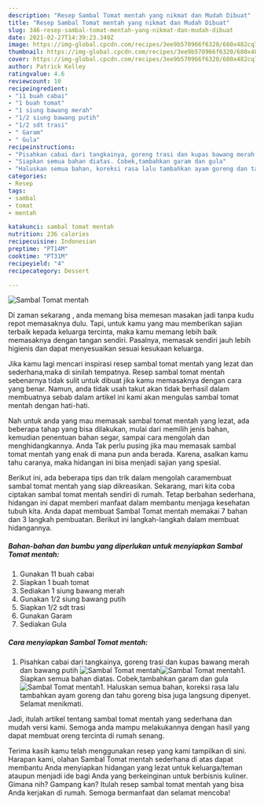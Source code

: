 ```yaml
---
description: "Resep Sambal Tomat mentah yang nikmat dan Mudah Dibuat"
title: "Resep Sambal Tomat mentah yang nikmat dan Mudah Dibuat"
slug: 346-resep-sambal-tomat-mentah-yang-nikmat-dan-mudah-dibuat
date: 2021-02-27T14:39:23.349Z
image: https://img-global.cpcdn.com/recipes/3ee9b570966f6320/680x482cq70/sambal-tomat-mentah-foto-resep-utama.jpg
thumbnail: https://img-global.cpcdn.com/recipes/3ee9b570966f6320/680x482cq70/sambal-tomat-mentah-foto-resep-utama.jpg
cover: https://img-global.cpcdn.com/recipes/3ee9b570966f6320/680x482cq70/sambal-tomat-mentah-foto-resep-utama.jpg
author: Patrick Kelley
ratingvalue: 4.6
reviewcount: 10
recipeingredient:
- "11 buah cabai"
- "1 buah tomat"
- "1 siung bawang merah"
- "1/2 siung bawang putih"
- "1/2 sdt trasi"
- " Garam"
- " Gula"
recipeinstructions:
- "Pisahkan cabai dari tangkainya, goreng trasi dan kupas bawang merah dan bawang putih"
- "Siapkan semua bahan diatas. Cobek,tambahkan garam dan gula"
- "Haluskan semua bahan, koreksi rasa lalu tambahkan ayam goreng dan tahu goreng bisa juga langsung dipenyet. Selamat menikmati."
categories:
- Resep
tags:
- sambal
- tomat
- mentah

katakunci: sambal tomat mentah 
nutrition: 236 calories
recipecuisine: Indonesian
preptime: "PT14M"
cooktime: "PT31M"
recipeyield: "4"
recipecategory: Dessert

---
```



![Sambal Tomat mentah](https://img-global.cpcdn.com/recipes/3ee9b570966f6320/680x482cq70/sambal-tomat-mentah-foto-resep-utama.jpg)

Di zaman  sekarang , anda memang bisa memesan masakan jadi tanpa kudu repot memasaknya dulu. Tapi, untuk kamu yang mau memberikan sajian terbaik kepada keluarga tercinta, maka kamu memang lebih baik memasaknya dengan tangan sendiri. Pasalnya, memasak sendiri jauh lebih higienis dan dapat menyesuaikan sesuai kesukaan keluarga.

Jika kamu lagi mencari inspirasi resep sambal tomat mentah yang lezat dan sederhana,maka di sinilah tempatnya. Resep sambal tomat mentah  sebenarnya tidak sulit untuk dibuat jika kamu memasaknya dengan cara yang benar. Namun, anda tidak usah takut akan tidak berhasil dalam membuatnya 
sebab dalam artikel ini kami akan mengulas sambal tomat mentah dengan hati-hati.  



Nah untuk anda yang mau memasak sambal tomat mentah yang lezat, ada beberapa tahap yang bisa dilakukan, mulai dari memilih jenis bahan, kemudian penentuan bahan segar, sampai cara mengolah dan menghidangkannya. Anda Tak perlu pusing jika mau memasak sambal tomat mentah yang enak di mana pun anda berada. Karena, asalkan kamu  tahu caranya, maka hidangan ini bisa menjadi sajian yang spesial.

Berikut ini, ada beberapa tips dan trik dalam mengolah caramembuat sambal tomat mentah yang siap dikreasikan. Sekarang, mari kita coba ciptakan sambal tomat mentah sendiri di rumah. Tetap berbahan sederhana, hidangan ini dapat memberi manfaat dalam membantu menjaga kesehatan tubuh kita. Anda dapat membuat Sambal Tomat mentah memakai 7 bahan dan 3 langkah pembuatan. Berikut ini langkah-langkah dalam membuat hidangannya.

<!--inarticleads1-->

##### Bahan-bahan dan bumbu yang diperlukan untuk menyiapkan Sambal Tomat mentah:

1. Gunakan 11 buah cabai
1. Siapkan 1 buah tomat
1. Sediakan 1 siung bawang merah
1. Gunakan 1/2 siung bawang putih
1. Siapkan 1/2 sdt trasi
1. Gunakan  Garam
1. Sediakan  Gula




<!--inarticleads2-->

##### Cara menyiapkan Sambal Tomat mentah:

1. Pisahkan cabai dari tangkainya, goreng trasi dan kupas bawang merah dan bawang putih
<img src="https://img-global.cpcdn.com/steps/6271345b0be1e124/160x128cq70/sambal-tomat-mentah-langkah-memasak-1-foto.jpg" alt="Sambal Tomat mentah"><img src="https://img-global.cpcdn.com/steps/2a8a0be89a141356/160x128cq70/sambal-tomat-mentah-langkah-memasak-1-foto.jpg" alt="Sambal Tomat mentah">1. Siapkan semua bahan diatas. Cobek,tambahkan garam dan gula
<img src="https://img-global.cpcdn.com/steps/4bd818c55ffb13eb/160x128cq70/sambal-tomat-mentah-langkah-memasak-2-foto.jpg" alt="Sambal Tomat mentah">1. Haluskan semua bahan, koreksi rasa lalu tambahkan ayam goreng dan tahu goreng bisa juga langsung dipenyet. Selamat menikmati.




Jadi, itulah artikel tentang  sambal tomat mentah  yang sederhana dan mudah versi kami. Semoga anda mampu melakukannya dengan hasil yang dapat membuat oreng tercinta di rumah senang. 

Terima kasih kamu telah menggunakan resep yang kami tampilkan di sini. Harapan kami, olahan  Sambal Tomat mentah sederhana di atas dapat membantu Anda menyiapkan hidangan yang lezat untuk keluarga/teman ataupun menjadi ide bagi Anda yang berkeinginan untuk berbisnis kuliner. Gimana nih? Gampang kan? Itulah resep sambal tomat mentah yang bisa Anda kerjakan di rumah. Semoga bermanfaat dan selamat mencoba!

